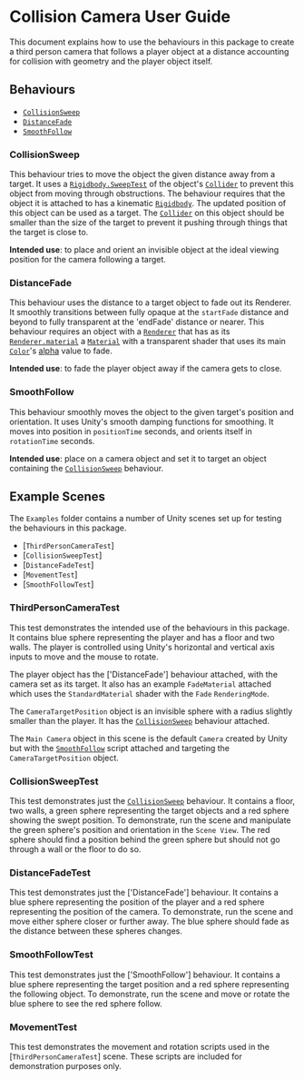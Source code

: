 # Collision Camera User Guide

This document explains how to use the behaviours in this package to create a third person camera that follows a player object at a distance accounting for collision with geometry and the player object itself.

## Behaviours

- [`CollisionSweep`]
- [`DistanceFade`]
- [`SmoothFollow`]

### CollisionSweep

This behaviour tries to move the object the given distance away from a target. It uses a [`Rigidbody.SweepTest`] of the object's [`Collider`] to prevent this object from moving through obstructions. The behaviour requires that the object it is attached to has a kinematic [`Rigidbody`]. The updated position of this object can be used as a target. The [`Collider`] on this object should be smaller than the size of the target to prevent it pushing through things that the target is close to.

**Intended use**: to place and orient an invisible object at the ideal viewing position for the camera following a target.

### DistanceFade

This behaviour uses the distance to a target object to fade out its Renderer. It smoothly transitions between fully opaque at the `startFade` distance and beyond to fully transparent at the 'endFade' distance or nearer. This behaviour requires an object with a [`Renderer`] that has as its [`Renderer.material`] a [`Material`] with a transparent shader that uses its main [`Color`]'s [alpha] value to fade.

**Intended use**: to fade the player object away if the camera gets to close.

### SmoothFollow

This behaviour smoothly moves the object to the given target's position and orientation. It uses Unity's smooth damping functions for smoothing. It moves into position in `positionTime` seconds, and orients itself in `rotationTime` seconds.

**Intended use**: place on a camera object and set it to target an object containing the [`CollisionSweep`] behaviour.

## Example Scenes

The `Examples` folder contains a number of Unity scenes set up for testing the behaviours in this package.

- [`ThirdPersonCameraTest`]
- [`CollisionSweepTest`]
- [`DistanceFadeTest`]
- [`MovementTest`]
- [`SmoothFollowTest`]

### ThirdPersonCameraTest

This test demonstrates the intended use of the behaviours in this package. It contains blue sphere representing the player and has a floor and two walls. The player is controlled using Unity's horizontal and vertical axis inputs to move and the mouse to rotate.

The player object has the ['DistanceFade'] behaviour attached, with the camera set as its target. It also has an example `FadeMaterial` attached which uses the `StandardMaterial` shader with the `Fade` `RenderingMode`.

The `CameraTargetPosition` object is an invisible sphere with a radius slightly smaller than the player. It has the [`CollisionSweep`] behaviour attached.

The `Main Camera` object in this scene is the default `Camera` created by Unity but with the [`SmoothFollow`] script attached and targeting the `CameraTargetPosition` object.

### CollisionSweepTest

This test demonstrates just the [`CollisionSweep`] behaviour. It contains a floor, two walls, a green sphere representing the target objects and a red sphere showing the swept position. To demonstrate, run the scene and manipulate the green sphere's position and orientation in the `Scene View`. The red sphere should find a position behind the green sphere but should not go through a wall or the floor to do so.

### DistanceFadeTest

This test demonstrates just the ['DistanceFade'] behaviour. It contains a blue sphere representing the position of the player and a red sphere representing the position of the camera. To demonstrate, run the scene and move either sphere closer or further away. The blue sphere should fade as the distance between these spheres changes.

### SmoothFollowTest

This test demonstrates just the ['SmoothFollow'] behaviour. It contains a blue sphere representing the target position and a red sphere representing the following object. To demonstrate, run the scene and move or rotate the blue sphere to see the red sphere follow.

### MovementTest

This test demonstrates the movement and rotation scripts used in the [`ThirdPersonCameraTest`] scene. These scripts are included for demonstration purposes only.


[`CollisionSweep`]: #CollisionSweep
[`DistanceFade`]: #DistanceFade
[`SmoothFollow`]: #SmoothFollow
[`Color`]: https://docs.unity3d.com/ScriptReference/Color.html
[alpha]: https://docs.unity3d.com/ScriptReference/Color-a.html
[`Renderer`]: https://docs.unity3d.com/ScriptReference/Renderer.html
[`Renderer.material`]: https://docs.unity3d.com/ScriptReference/Renderer-material.html
[`Material`]: https://docs.unity3d.com/ScriptReference/Material.html
[`Rigidbody`]: https://docs.unity3d.com/ScriptReference/Rigidbody.html
[`Rigidbody.SweepTest`]: https://docs.unity3d.com/ScriptReference/Rigidbody.SweepTest.html
[`Collider`]: https://docs.unity3d.com/ScriptReference/Collider.html


